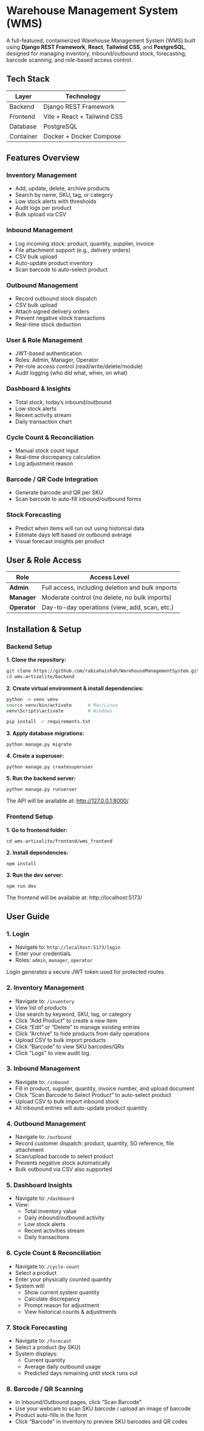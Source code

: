 # Warehouse Management System (WMS)

A full-featured, containerized Warehouse Management System (WMS) built using **Django REST Framework**, **React**, **Tailwind CSS**, and **PostgreSQL**, designed for managing inventory, inbound/outbound stock, forecasting, barcode scanning, and role-based access control.

## Tech Stack

| Layer         | Technology                                 |
|---------------|--------------------------------------------|
| Backend       | Django REST Framework                      |
| Frontend      | Vite + React + Tailwind CSS                       |
| Database      | PostgreSQL                                 |
| Container     | Docker + Docker Compose                    |

## Features Overview

### Inventory Management
- Add, update, delete, archive products
- Search by name, SKU, tag, or category
- Low stock alerts with thresholds
- Audit logs per product
- Bulk upload via CSV

### Inbound Management
- Log incoming stock: product, quantity, supplier, invoice
- File attachment support (e.g., delivery orders)
- CSV bulk upload
- Auto-update product inventory
- Scan barcode to auto-select product

### Outbound Management
- Record outbound stock dispatch
- CSV bulk upload
- Attach signed delivery orders
- Prevent negative stock transactions
- Real-time stock deduction

### User & Role Management
- JWT-based authentication
- Roles: Admin, Manager, Operator
- Per-role access control (read/write/delete/module)
- Audit logging (who did what, when, on what)

### Dashboard & Insights
- Total stock, today’s inbound/outbound
- Low stock alerts
- Recent activity stream
- Daily transaction chart

### Cycle Count & Reconciliation
- Manual stock count input
- Real-time discrepancy calculation
- Log adjustment reason

### Barcode / QR Code Integration
- Generate barcode and QR per SKU
- Scan barcode to auto-fill inbound/outbound forms

### Stock Forecasting
- Predict when items will run out using historical data
- Estimate days left based on outbound average
- Visual forecast insights per product


## User & Role Access

| Role     | Access Level                                                    |
|----------|------------------------------------------------------------------|
| **Admin**    | Full access, including deletion and bulk imports             |
| **Manager**  | Moderate control (no delete, no bulk imports)                |
| **Operator** | Day-to-day operations (view, add, scan, etc.)  

## Installation & Setup

### Backend Setup 

**1. Clone the repository:**
```bash
git clone https://github.com/rabiahaishah/WarehouseManagementSystem.git
cd wms-artiselite/backend
```

**2. Create virtual environment & install dependencies:**
```bash
python -m venv venv
source venv/bin/activate      # Mac/Linux
venv\Scripts\activate         # Windows

pip install -r requirements.txt
```

**3. Apply database migrations:**
```
python manage.py migrate
```

**4. Create a superuser:**
```
python manage.py createsuperuser
```

**5. Run the backend server:**
```
python manage.py runserver
```

The API will be available at: http://127.0.0.1:8000/

### Frontend Setup 

**1. Go to frontend folder:**
```
cd wms-artiselite/frontend/wms_frontend
```

**2. Install dependencies:**
```
npm install
```

**3. Run the dev server:**
```
npm run dev
```

The frontend will be available at: http://localhost:5173/

## User Guide

### 1. Login
- Navigate to: `http://localhost:5173/login`
- Enter your credentials.
- Roles: `admin`, `manager`, `operator`

Login generates a secure JWT token used for protected routes.

### 2. Inventory Management
- Navigate to: `/inventory`
- View list of products
- Use search by keyword, SKU, tag, or category
- Click “Add Product” to create a new item
- Click “Edit” or “Delete” to manage existing entries
- Click “Archive” to hide products from daily operations
- Upload CSV to bulk import products
- Click “Barcode” to view SKU barcodes/QRs
- Click "Logs" to view audit log.

### 3. Inbound Management
- Navigate to: `/inbound`
- Fill in product, supplier, quantity, invoice number, and upload document
- Click “Scan Barcode to Select Product” to auto-select product
- Upload CSV to bulk import inbound stock
- All inbound entries will auto-update product quantity

### 4. Outbound Management
- Navigate to: `/outbound`
- Record customer dispatch: product, quantity, SO reference, file attachment
- Scan/upload barcode to select product 
- Prevents negative stock automatically
- Bulk outbound via CSV also supported

### 5. Dashboard Insights
- Navigate to: `/dashboard`
- View:
  - Total inventory value
  - Daily inbound/outbound activity
  - Low stock alerts
  - Recent activities stream
  - Daily transactions

### 6. Cycle Count & Reconciliation
- Navigate to: `/cycle-count`
- Select a product
- Enter your physically counted quantity
- System will:
  - Show current system quantity
  - Calculate discrepancy
  - Prompt reason for adjustment
  - View historical counts & adjustments

### 7. Stock Forecasting
- Navigate to: `/forecast`
- Select a product (by SKU)
- System displays:
  - Current quantity
  - Average daily outbound usage
  - Predicted days remaining until stock runs out

### 8. Barcode / QR Scanning
- In Inbound/Outbound pages, click “Scan Barcode”
- Use your webcam to scan SKU barcode / upload an image of barcode
- Product auto-fills in the form
- Click “Barcode” in inventory to preview SKU barcodes and QR codes
